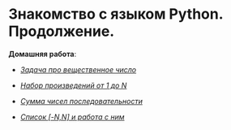 # Знакомство с языком Python. Продолжение.

**Домашняя работа**:


* [*Задача про вещественное число*](https://github.com/IrinaKazantseva/Python/blob/main/HomeWork2/sum_float.py)

* [*Набор произведений от 1 до N*](https://github.com/IrinaKazantseva/Python/blob/main/HomeWork2/array_multiply.py)

* [*Сумма чисел последовательности*](https://github.com/IrinaKazantseva/Python/blob/main/HomeWork2/array_sum.py)

* [*Список [-N,N] и работа с ним*](https://github.com/IrinaKazantseva/Python/blob/main/HomeWork2/list_n.py)







